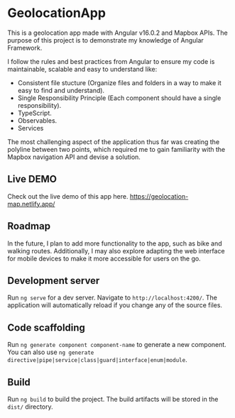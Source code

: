 # GeolocationApp

This is a geolocation app made with Angular v16.0.2 and Mapbox APIs. The purpose of this project is to demonstrate my knowledge of Angular Framework.

I follow the rules and best practices from Angular to ensure my code is maintainable, scalable and easy to understand like:

- Consistent file stucture (Organize files and folders in a way to make it easy to find and understand).
- Single Responsibility Principle (Each component should have a single responsibility).
- TypeScript.
- Observables.
- Services

The most challenging aspect of the application thus far was creating the polyline between two points, which required me to gain familiarity with the Mapbox navigation API and devise a solution.

## Live DEMO
Check out the live demo of this app here.
https://geolocation-map.netlify.app/

## Roadmap
In the future, I plan to add more functionality to the app, such as bike and walking routes. Additionally, I may also explore adapting the web interface for mobile devices to make it more accessible for users on the go.

## Development server

Run `ng serve` for a dev server. Navigate to `http://localhost:4200/`. The application will automatically reload if you change any of the source files.

## Code scaffolding

Run `ng generate component component-name` to generate a new component. You can also use `ng generate directive|pipe|service|class|guard|interface|enum|module`.

## Build

Run `ng build` to build the project. The build artifacts will be stored in the `dist/` directory.
